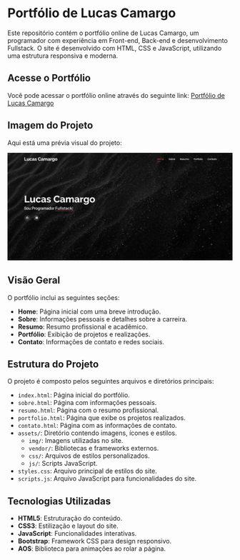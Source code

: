 # Portfólio de Lucas Camargo

Este repositório contém o portfólio online de Lucas Camargo, um programador com experiência em Front-end, Back-end e desenvolvimento Fullstack. O site é desenvolvido com HTML, CSS e JavaScript, utilizando uma estrutura responsiva e moderna.

## Acesse o Portfólio

Você pode acessar o portfólio online através do seguinte link: [Portfólio de Lucas Camargo](https://lcamargodasilva.github.io/portfolio/)

## Imagem do Projeto

Aqui está uma prévia visual do projeto:

![Imagem do Projeto](assets/img/projeto-preview.png)

## Visão Geral

O portfólio inclui as seguintes seções:
- **Home**: Página inicial com uma breve introdução.
- **Sobre**: Informações pessoais e detalhes sobre a carreira.
- **Resumo**: Resumo profissional e acadêmico.
- **Portfólio**: Exibição de projetos e realizações.
- **Contato**: Informações de contato e redes sociais.

## Estrutura do Projeto

O projeto é composto pelos seguintes arquivos e diretórios principais:

- `index.html`: Página inicial do portfólio.
- `sobre.html`: Página com informações pessoais.
- `resumo.html`: Página com o resumo profissional.
- `portfolio.html`: Página que exibe os projetos realizados.
- `contato.html`: Página com as informações de contato.
- `assets/`: Diretório contendo imagens, ícones e estilos.
  - `img/`: Imagens utilizadas no site.
  - `vendor/`: Bibliotecas e frameworks externos.
  - `css/`: Arquivos de estilos personalizados.
  - `js/`: Scripts JavaScript.
- `styles.css`: Arquivo principal de estilos do site.
- `scripts.js`: Arquivo JavaScript para funcionalidades do site.

## Tecnologias Utilizadas

- **HTML5**: Estruturação do conteúdo.
- **CSS3**: Estilização e layout do site.
- **JavaScript**: Funcionalidades interativas.
- **Bootstrap**: Framework CSS para design responsivo.
- **AOS**: Biblioteca para animações ao rolar a página.
